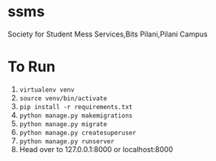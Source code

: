 # ssms
Society for Student Mess Services,Bits Pilani,Pilani Campus

# To Run
1. `virtualenv venv`
2. `source venv/bin/activate`
3. `pip install -r requirements.txt`	
4. `python manage.py makemigrations`
5. `python manage.py migrate`
6. `python manage.py createsuperuser`
7. `python manage.py runserver`
8. Head over to 127.0.0.1:8000 or localhost:8000
